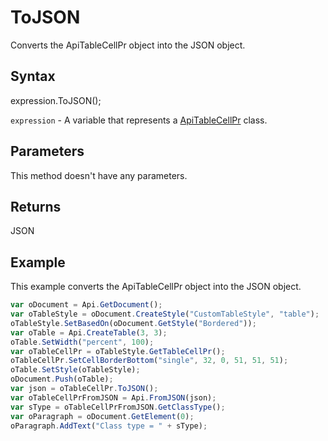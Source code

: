 # ToJSON

Converts the ApiTableCellPr object into the JSON object.

## Syntax

expression.ToJSON();

`expression` - A variable that represents a [ApiTableCellPr](../ApiTableCellPr.md) class.

## Parameters

This method doesn't have any parameters.

## Returns

JSON

## Example

This example converts the ApiTableCellPr object into the JSON object.

```javascript
var oDocument = Api.GetDocument();
var oTableStyle = oDocument.CreateStyle("CustomTableStyle", "table");
oTableStyle.SetBasedOn(oDocument.GetStyle("Bordered"));
var oTable = Api.CreateTable(3, 3);
oTable.SetWidth("percent", 100);
var oTableCellPr = oTableStyle.GetTableCellPr();
oTableCellPr.SetCellBorderBottom("single", 32, 0, 51, 51, 51);
oTable.SetStyle(oTableStyle);
oDocument.Push(oTable);
var json = oTableCellPr.ToJSON();
var oTableCellPrFromJSON = Api.FromJSON(json);
var sType = oTableCellPrFromJSON.GetClassType();
var oParagraph = oDocument.GetElement(0);
oParagraph.AddText("Class type = " + sType);
```

